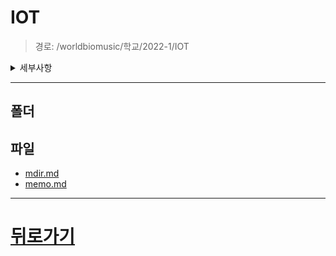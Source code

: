 # IOT
> 경로: /worldbiomusic/학교/2022-1/IOT
<details>
<summary>세부사항</summary>

- 폴더: 0
- 파일: 2
</details>

---


## 폴더

## 파일
- [mdir.md](./mdir.md)
- [memo.md](./memo.md)
---
# [뒤로가기](../mdir.md)
